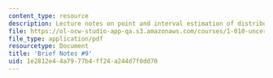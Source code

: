 ```yaml
---
content_type: resource
description: Lecture notes on point and interval estimation of distribution parameters.
file: https://ol-ocw-studio-app-qa.s3.amazonaws.com/courses/1-010-uncertainty-in-engineering-fall-2008/1e2812e44a7977b4ff24a244d7f0dd70_notes_09.pdf
file_type: application/pdf
resourcetype: Document
title: 'Brief Notes #9'
uid: 1e2812e4-4a79-77b4-ff24-a244d7f0dd70
---
```

